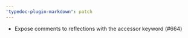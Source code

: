 ```yaml
---
'typedoc-plugin-markdown': patch
---
```


- Expose comments to reflections with the accessor keyword (#664)
